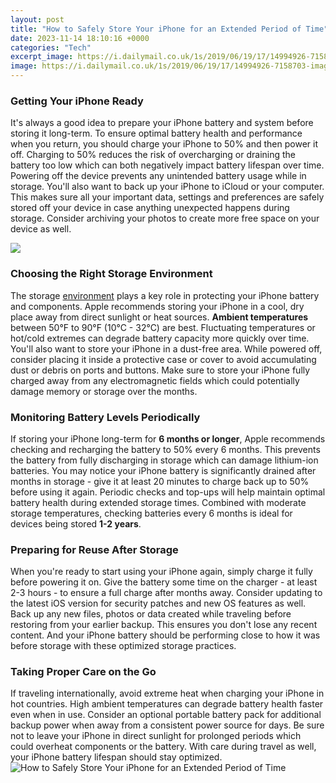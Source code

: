 ```yaml
---
layout: post
title: "How to Safely Store Your iPhone for an Extended Period of Time"
date: 2023-11-14 18:10:16 +0000
categories: "Tech"
excerpt_image: https://i.dailymail.co.uk/1s/2019/06/19/17/14994926-7158703-image-a-8_1560960298952.jpg
image: https://i.dailymail.co.uk/1s/2019/06/19/17/14994926-7158703-image-a-8_1560960298952.jpg
---
```


### Getting Your iPhone Ready
It's always a good idea to prepare your iPhone battery and system before storing it long-term. To ensure optimal battery health and performance when you return, you should charge your iPhone to 50% and then power it off. Charging to 50% reduces the risk of overcharging or draining the battery too low which can both negatively impact battery lifespan over time. Powering off the device prevents any unintended battery usage while in storage.
You'll also want to back up your iPhone to iCloud or your computer. This makes sure all your important data, settings and preferences are safely stored off your device in case anything unexpected happens during storage. Consider archiving your photos to create more free space on your device as well.

![](https://cdn.spaceshopselfstorage.com/wp-content/uploads/2020/04/safely_store_your_household_items_man_holding_chair_edjxw8-2.jpg)
### Choosing the Right Storage Environment
The storage [environment](https://thetopnews.github.io/graphical-showcases-that-pushed-the-limits-of-the-xbox-360/) plays a key role in protecting your iPhone battery and components. Apple recommends storing your iPhone in a cool, dry place away from direct sunlight or heat sources. **Ambient temperatures** between 50°F to 90°F (10°C - 32°C) are best. Fluctuating temperatures or hot/cold extremes can degrade battery capacity more quickly over time. 
You'll also want to store your iPhone in a dust-free area. While powered off, consider placing it inside a protective case or cover to avoid accumulating dust or debris on ports and buttons. Make sure to store your iPhone fully charged away from any electromagnetic fields which could potentially damage memory or storage over the months.
### Monitoring Battery Levels Periodically
If storing your iPhone long-term for **6 months or longer**, Apple recommends checking and recharging the battery to 50% every 6 months. This prevents the battery from fully discharging in storage which can damage lithium-ion batteries. You may notice your iPhone battery is significantly drained after months in storage - give it at least 20 minutes to charge back up to 50% before using it again. 
Periodic checks and top-ups will help maintain optimal battery health during extended storage times. Combined with moderate storage temperatures, checking batteries every 6 months is ideal for devices being stored **1-2 years**.
### Preparing for Reuse After Storage
When you're ready to start using your iPhone again, simply charge it fully before powering it on. Give the battery some time on the charger - at least 2-3 hours - to ensure a full charge after months away. Consider updating to the latest iOS version for security patches and new OS features as well.
Back up any new files, photos or data created while traveling before restoring from your earlier backup. This ensures you don't lose any recent content. And your iPhone battery should be performing close to how it was before storage with these optimized storage practices.
### Taking Proper Care on the Go
If traveling internationally, avoid extreme heat when charging your iPhone in hot countries. High ambient temperatures can degrade battery health faster even when in use. Consider an optional portable battery pack for additional backup power when away from a consistent power source for days. Be sure not to leave your iPhone in direct sunlight for prolonged periods which could overheat components or the battery. With care during travel as well, your iPhone battery lifespan should stay optimized.
![How to Safely Store Your iPhone for an Extended Period of Time](https://i.dailymail.co.uk/1s/2019/06/19/17/14994926-7158703-image-a-8_1560960298952.jpg)